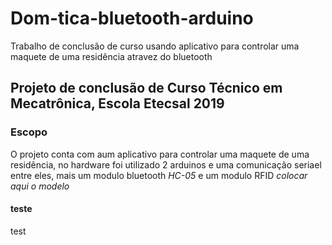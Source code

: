 # Dom-tica-bluetooth-arduino
Trabalho de conclusão de curso usando aplicativo para controlar uma maquete de uma residência atravez do bluetooth

## Projeto de conclusão de Curso Técnico em Mecatrônica, Escola Etecsal 2019

### Escopo

O projeto conta com aum aplicativo para controlar uma maquete de uma residência, no hardware foi utilizado 2 arduinos e uma comunicação seriael entre eles, mais um modulo bluetooth *HC-05* e um modulo RFID *colocar aqui o modelo*



#### teste

test
<!--stackedit_data:
eyJoaXN0b3J5IjpbLTI3NDgwNTU0N119
-->